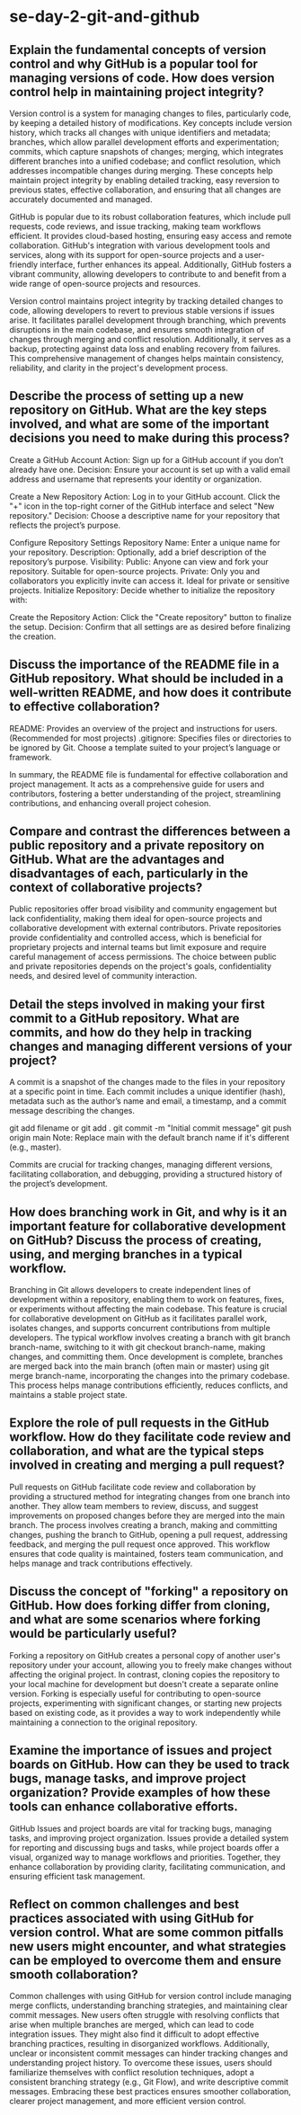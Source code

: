 # se-day-2-git-and-github
## Explain the fundamental concepts of version control and why GitHub is a popular tool for managing versions of code. How does version control help in maintaining project integrity?

Version control is a system for managing changes to files, particularly code, by keeping a detailed history of modifications. Key concepts include version history, which tracks all changes with unique identifiers and metadata; branches, which allow parallel development efforts and experimentation; commits, which capture snapshots of changes; merging, which integrates different branches into a unified codebase; and conflict resolution, which addresses incompatible changes during merging. These concepts help maintain project integrity by enabling detailed tracking, easy reversion to previous states, effective collaboration, and ensuring that all changes are accurately documented and managed.

GitHub is popular due to its robust collaboration features, which include pull requests, code reviews, and issue tracking, making team workflows efficient. It provides cloud-based hosting, ensuring easy access and remote collaboration. GitHub's integration with various development tools and services, along with its support for open-source projects and a user-friendly interface, further enhances its appeal. Additionally, GitHub fosters a vibrant community, allowing developers to contribute to and benefit from a wide range of open-source projects and resources.

Version control maintains project integrity by tracking detailed changes to code, allowing developers to revert to previous stable versions if issues arise. It facilitates parallel development through branching, which prevents disruptions in the main codebase, and ensures smooth integration of changes through merging and conflict resolution. Additionally, it serves as a backup, protecting against data loss and enabling recovery from failures. This comprehensive management of changes helps maintain consistency, reliability, and clarity in the project's development process.

## Describe the process of setting up a new repository on GitHub. What are the key steps involved, and what are some of the important decisions you need to make during this process?

Create a GitHub Account
Action: Sign up for a GitHub account if you don’t already have one.
Decision: Ensure your account is set up with a valid email address and username that represents your identity or organization.

Create a New Repository
Action:
Log in to your GitHub account.
Click the "+" icon in the top-right corner of the GitHub interface and select "New repository."
Decision: Choose a descriptive name for your repository that reflects the project’s purpose.

Configure Repository Settings
Repository Name: Enter a unique name for your repository.
Description: Optionally, add a brief description of the repository’s purpose.
Visibility:
Public: Anyone can view and fork your repository. Suitable for open-source projects.
Private: Only you and collaborators you explicitly invite can access it. Ideal for private or sensitive projects.
Initialize Repository: Decide whether to initialize the repository with:

Create the Repository
Action: Click the "Create repository" button to finalize the setup.
Decision: Confirm that all settings are as desired before finalizing the creation.



## Discuss the importance of the README file in a GitHub repository. What should be included in a well-written README, and how does it contribute to effective collaboration?

README: Provides an overview of the project and instructions for users. (Recommended for most projects)
.gitignore: Specifies files or directories to be ignored by Git. Choose a template suited to your project’s language or framework.

In summary, the README file is fundamental for effective collaboration and project management. It acts as a comprehensive guide for users and contributors, fostering a better understanding of the project, streamlining contributions, and enhancing overall project cohesion.

## Compare and contrast the differences between a public repository and a private repository on GitHub. What are the advantages and disadvantages of each, particularly in the context of collaborative projects?

Public repositories offer broad visibility and community engagement but lack confidentiality, making them ideal for open-source projects and collaborative development with external contributors. Private repositories provide confidentiality and controlled access, which is beneficial for proprietary projects and internal teams but limit exposure and require careful management of access permissions. The choice between public and private repositories depends on the project's goals, confidentiality needs, and desired level of community interaction.

## Detail the steps involved in making your first commit to a GitHub repository. What are commits, and how do they help in tracking changes and managing different versions of your project?

A commit is a snapshot of the changes made to the files in your repository at a specific point in time. Each commit includes a unique identifier (hash), metadata such as the author’s name and email, a timestamp, and a commit message describing the changes. 

git add filename or git add .
git commit -m "Initial commit message"
git push origin main
Note: Replace main with the default branch name if it's different (e.g., master).

Commits are crucial for tracking changes, managing different versions, facilitating collaboration, and debugging, providing a structured history of the project’s development.

## How does branching work in Git, and why is it an important feature for collaborative development on GitHub? Discuss the process of creating, using, and merging branches in a typical workflow.

Branching in Git allows developers to create independent lines of development within a repository, enabling them to work on features, fixes, or experiments without affecting the main codebase. This feature is crucial for collaborative development on GitHub as it facilitates parallel work, isolates changes, and supports concurrent contributions from multiple developers. The typical workflow involves creating a branch with git branch branch-name, switching to it with git checkout branch-name, making changes, and committing them. Once development is complete, branches are merged back into the main branch (often main or master) using git merge branch-name, incorporating the changes into the primary codebase. This process helps manage contributions efficiently, reduces conflicts, and maintains a stable project state.

## Explore the role of pull requests in the GitHub workflow. How do they facilitate code review and collaboration, and what are the typical steps involved in creating and merging a pull request?

Pull requests on GitHub facilitate code review and collaboration by providing a structured method for integrating changes from one branch into another. They allow team members to review, discuss, and suggest improvements on proposed changes before they are merged into the main branch. 
The process involves creating a branch, making and committing changes, pushing the branch to GitHub, opening a pull request, addressing feedback, and merging the pull request once approved. This workflow ensures that code quality is maintained, fosters team communication, and helps manage and track contributions effectively.

## Discuss the concept of "forking" a repository on GitHub. How does forking differ from cloning, and what are some scenarios where forking would be particularly useful?

Forking a repository on GitHub creates a personal copy of another user's repository under your account, allowing you to freely make changes without affecting the original project. In contrast, cloning copies the repository to your local machine for development but doesn't create a separate online version. Forking is especially useful for contributing to open-source projects, experimenting with significant changes, or starting new projects based on existing code, as it provides a way to work independently while maintaining a connection to the original repository.

## Examine the importance of issues and project boards on GitHub. How can they be used to track bugs, manage tasks, and improve project organization? Provide examples of how these tools can enhance collaborative efforts.
GitHub Issues and project boards are vital for tracking bugs, managing tasks, and improving project organization. Issues provide a detailed system for reporting and discussing bugs and tasks, while project boards offer a visual, organized way to manage workflows and priorities. Together, they enhance collaboration by providing clarity, facilitating communication, and ensuring efficient task management.

## Reflect on common challenges and best practices associated with using GitHub for version control. What are some common pitfalls new users might encounter, and what strategies can be employed to overcome them and ensure smooth collaboration?

Common challenges with using GitHub for version control include managing merge conflicts, understanding branching strategies, and maintaining clear commit messages. New users often struggle with resolving conflicts that arise when multiple branches are merged, which can lead to code integration issues. They might also find it difficult to adopt effective branching practices, resulting in disorganized workflows. Additionally, unclear or inconsistent commit messages can hinder tracking changes and understanding project history. To overcome these issues, users should familiarize themselves with conflict resolution techniques, adopt a consistent branching strategy (e.g., Git Flow), and write descriptive commit messages. Embracing these best practices ensures smoother collaboration, clearer project management, and more efficient version control.